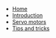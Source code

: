 * [Home](/ "Project home")
* [Introduction](introduction.md "Robot initialization and building systems")
* [Servo motors](servo.md "Working with servo motors" )
* [Tips and tricks](tips_and_tricks.md 'Tips and tricks for bulding and coding systems')